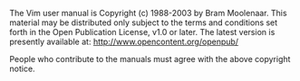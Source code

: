 The Vim user manual is Copyright (c) 1988-2003 by Bram Moolenaar.
This material may be distributed only subject to the terms and conditions set forth in the Open Publication License, v1.0 or later.
The latest version is presently available at: http://www.opencontent.org/openpub/

People who contribute to the manuals must agree with the above copyright notice.
